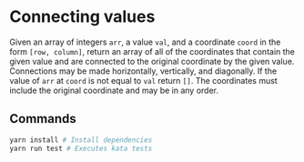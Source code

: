 # Connecting values

Given an array of integers ```arr```, a value ```val```, and a coordinate ```coord``` in the
form ```[row, column]```, return an array of all of the coordinates that contain the given
value and are connected to the original coordinate by the given value. Connections may be
made horizontally, vertically, and diagonally. If the value of ```arr``` at ```coord``` is
not equal to ```val``` return ```[]```. The coordinates must include the original coordinate
and may be in any order.

## Commands

```bash
yarn install # Install dependencies
yarn run test # Executes kata tests
```
